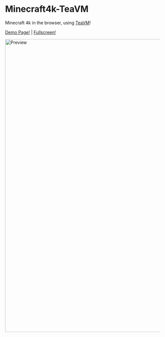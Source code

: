 # Minecraft4k-TeaVM

Minecraft 4k in the browser, using [TeaVM](https://teavm.org)!

[Demo Page!](https://mc4k.pages.dev) | [Fullscreen!](https://mc4k.pages.dev/4k)

<img width="1920" height="951" alt="Preview" src="https://github.com/user-attachments/assets/7665ce37-0241-438c-8816-ed00c6013d61" />
